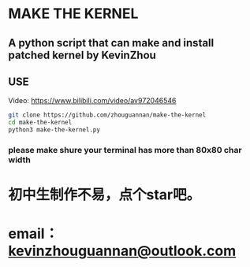 # MAKE THE KERNEL
## A python script that can make and install patched kernel by KevinZhou
## 
## USE
Video: https://www.bilibili.com/video/av972046546
```bash
git clone https://github.com/zhouguannan/make-the-kernel
cd make-the-kernel
python3 make-the-kernel.py
```






### please make shure your terminal has more than 80x80 char width



# 初中生制作不易，点个star吧。
# email：kevinzhouguannan@outlook.com
